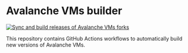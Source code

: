 # Avalanche VMs builder

[![Sync and build releases of Avalanche VMs forks](https://github.com/Nuttymoon/avalanche-vms-builder/actions/workflows/sync-avalanche-vms.yml/badge.svg)](https://github.com/Nuttymoon/avalanche-vms-builder/actions/workflows/sync-avalanche-vms.yml)

This repository contains GitHub Actions workflows to automatically build new versions of Avalanche VMs.
